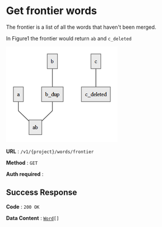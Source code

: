 # Get frontier words

The frontier is a list of all the words that haven't been merged.

In Figure1 the frontier would return `ab` and `c_deleted`

![Sample word tree](word_tree.png)

**URL** : `/v1/{project}/words/frontier`

**Method** : `GET`

**Auth required** :

## Success Response

**Code** : `200 OK`

**Data Content** : [`Word`](word.md)`[]`
